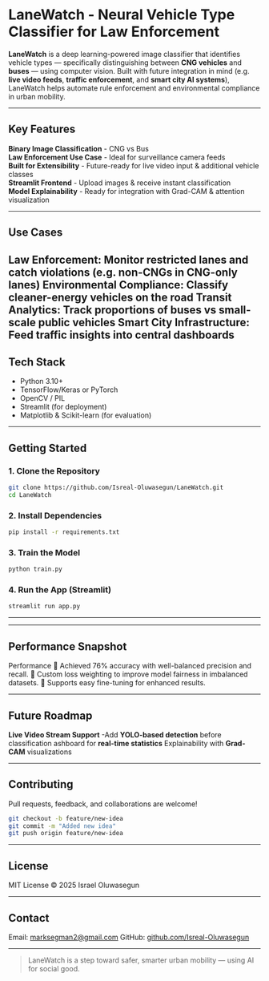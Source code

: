 # LaneWatch - Neural Vehicle Type Classifier for Law Enforcement

**LaneWatch** is a deep learning-powered image classifier that identifies vehicle types — specifically distinguishing between **CNG vehicles** and **buses** — using computer vision. Built with future integration in mind (e.g. **live video feeds**, **traffic enforcement**, and **smart city AI systems**), LaneWatch helps automate rule enforcement and environmental compliance in urban mobility.

---

## Key Features

**Binary Image Classification** - CNG vs Bus  
**Law Enforcement Use Case** - Ideal for surveillance camera feeds  
**Built for Extensibility** - Future-ready for live video input & additional vehicle classes  
**Streamlit Frontend** - Upload images & receive instant classification  
**Model Explainability** - Ready for integration with Grad-CAM & attention visualization

---

## Use Cases

**Law Enforcement**: Monitor restricted lanes and catch violations (e.g. non-CNGs in CNG-only lanes)
**Environmental Compliance**: Classify cleaner-energy vehicles on the road
**Transit Analytics**: Track proportions of buses vs small-scale public vehicles
**Smart City Infrastructure**: Feed traffic insights into central dashboards
---
## Tech Stack

- Python 3.10+
- TensorFlow/Keras or PyTorch
- OpenCV / PIL
- Streamlit (for deployment)
- Matplotlib & Scikit-learn (for evaluation)

---

## Getting Started

### 1. Clone the Repository

```bash
git clone https://github.com/Isreal-Oluwasegun/LaneWatch.git
cd LaneWatch
```

### 2. Install Dependencies

```bash
pip install -r requirements.txt
```

### 3. Train the Model

```bash
python train.py
```

### 4. Run the App (Streamlit)

```bash
streamlit run app.py
```

---

---

## Performance Snapshot

Performance
🔹 Achieved 76% accuracy with well-balanced precision and recall. 🔹 Custom loss weighting to improve model fairness in imbalanced datasets. 🔹 Supports easy fine-tuning for enhanced results.

---

## Future Roadmap

**Live Video Stream Support**
-Add **YOLO-based detection** before classification
ashboard for **real-time statistics**
Explainability with **Grad-CAM** visualizations

---

## Contributing

Pull requests, feedback, and collaborations are welcome!

```bash
git checkout -b feature/new-idea
git commit -m "Added new idea"
git push origin feature/new-idea
```

---

## License

MIT License © 2025 Israel Oluwasegun

---

## Contact

Email: marksegman2@gmail.com 
GitHub: [github.com/Isreal-Oluwasegun](https://github.com/Isreal-Oluwasegun)  

---

> LaneWatch is a step toward safer, smarter urban mobility — using AI for social good.
